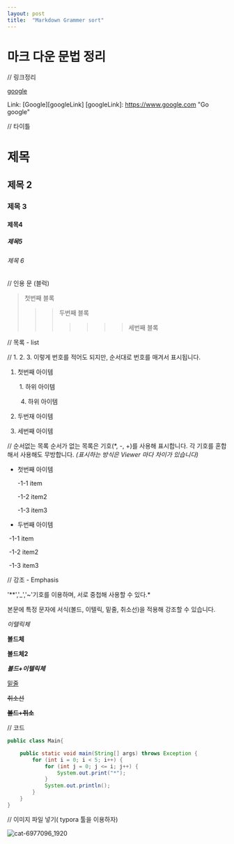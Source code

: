 ```yaml
---
layout: post
title:  "Markdown Grammer sort"
---
```

# 마크 다운 문법 정리

// 링크정리 

[google](http://google.com)

Link: [Google][googleLink]  [googleLink]: https://www.google.com "Go google"





// 타이틀

# 제목

## 제목 2

### 제목 3

#### 제목4

##### 제목5

###### 제목 6





//  인용 문 (블럭)

> 첫번째 블록
>
> > > 두번째 블록
> > >
> > > > > > > 세번째 블록
> > > > > > >
> > > > > > > 



// 목록 - list

// 1. 2. 3. 이렇게 번호를 적어도 되지만, 순서대로 번호를 매겨서 표시됩니다.

1. 첫번째 아이템

   ​	1. 하위 아이템

   	4. 하위 아이템 

2. 두번재 아이템

1. 세번째 아이템





// 순서없는 목록
순서가 없는 목록은 기호(*, -, +)를 사용해 표시합니다. 각 기호를 혼합해서 사용해도 무방합니다. *(표시하는 방식은 Viewer 마다 차이가 있습니다)*

+ 첫번째 아이템

  -1-1  item

  -1-2 item2

  -1-3 item3

  

+ 두번째 아이템

​		-1-1  item

​		-1-2 item2

​		-1-3 item3



// 강조 - Emphasis

 '**','_','~'기호를 이용하며, 서로 중첩해 사용할 수 있다.*

본문에 특정 문자에 서식(볼드, 이텔릭, 밑줄, 취소선)을 적용해 강조할 수 있습니다.



*이텔릭체*

**볼드체**

__볼드체2__

***볼드+이텔릭체***

<u>밑줄</u>

~~취소선~~

**~~볼드+취소~~**





//  코드

```java
public class Main{

    public static void main(String[] args) throws Exception {
        for (int i = 0; i < 5; i++) {
            for (int j = 0; j <= i; j++) {
                System.out.print("*");
            }
            System.out.println();
        }
    }
}

```



// 이미지 파일 넣기( typora 툴을 이용하자)

![cat-6977096_1920](C:\Users\werz3\Downloads\cat-6977096_1920.jpg)

